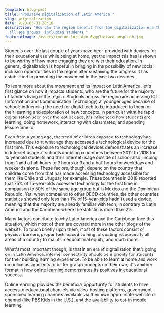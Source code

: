 ```yaml
---
template: blog-post
title: "Positive Digitalization of Latin America "
slug: /digitalization
date: 2023-03-31 20:16
description: "How can the region benefit from the digitalization era that spans
  all age groups, including students "
featuredImage: /assets/rodion-kutsaiev-0vgg7cqtwco-unsplash.jpg
---
```

S﻿tudents over the last couple of years have been provided with devices for their educational use while being at home, yet the impact this has is shown to be worthy of how more engaging they are with their education. In general, digitalization is hopeful in bringing in the possibility of new social inclusion opportunities in the region after sustaining the progress it has established in promoting the movement in the past two decades.

To learn more about the movement and its impact on Latin America, let's first glance on how it impacts students, who are the future for the majority of families living in the region. S﻿tudents across the region are accessing ICT (Information and Communication Technology) at younger ages because of schools influencing the need for digital tech to be introduced to them for their learning and exploration of new concepts. In particular witht he rapid digitalization seen over the last decade, it's influenced how students are learning, doing homework, interacting with classmates, and spending leisure time. o

E﻿ven from a young age, the trend of children exposed to technology has increased due to at what age they accessed a technological device for the first time. This exposure to technological devices demonstrates an increase in Internet usage at schools doubling in numbers between 2012 to 2018 for 15 year old students and their Internet usage outside of school also jumping from 1 and a half hours to 3 hours or 3 and a half hours for weekdays and weekends alone. These factors, though, depend on the country that children come from that has made accessing technology accessible for them like Chile and Uruguay for example. These countries in 2018 reported that 75% of 15-year-olds accessed technology for the first time in comparison to 50% of the same age group but in Mexico and the Dominican Republic. Yet, when comparing to other OECD countries, the other countries statistics showed only less than 1% of 15-year-olds hadn't used a device, meaning that the majority are already familiar with tech, in contrary to Latin America and the Caribbean where the statistic is more than 2%. 

M﻿any factors contribute to why Latin America and the Caribbean face this situation, which most of them are covered more in the other blogs of the website. To touch briefly upon them, most of these factors consist of physical barriers, proper tech-based training, allocating resources to all areas of a country to maintain educational equity, and much more. 

W﻿hat's most important though, is that in an era of digitalization that's going on in Latin America, internet connectivity should be a priority for students for their building learning experience. To be able to learn at home and work on online assignments to better grasp concepts on their own, it's another format in how online learning demonstrates its positives in educational success.

Online learning provides the beneficial opportunity for students to have access to educational channels via video-hosting platforms, government-sponsored learning channels available via their own appropriate website or channel (like PBS Kids in the U.S.), and the availability to opt-in mobile learning.